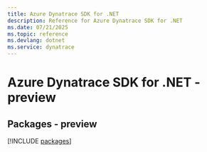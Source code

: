 ```yaml
---
title: Azure Dynatrace SDK for .NET
description: Reference for Azure Dynatrace SDK for .NET
ms.date: 07/21/2025
ms.topic: reference
ms.devlang: dotnet
ms.service: dynatrace
---
```

# Azure Dynatrace SDK for .NET - preview
## Packages - preview
[!INCLUDE [packages](dynatrace-index.md)]